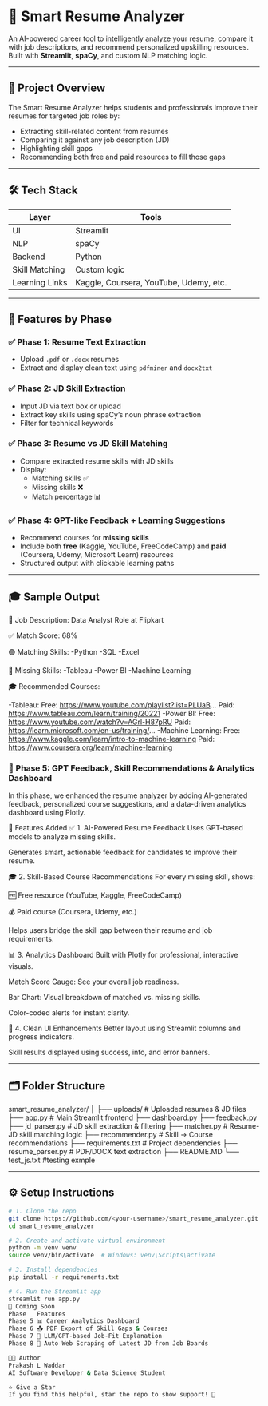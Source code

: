 # 🧠 Smart Resume Analyzer

An AI-powered career tool to intelligently analyze your resume, compare it with job descriptions, and recommend personalized upskilling resources. Built with **Streamlit**, **spaCy**, and custom NLP matching logic.

---

## 📌 Project Overview

The Smart Resume Analyzer helps students and professionals improve their resumes for targeted job roles by:
- Extracting skill-related content from resumes
- Comparing it against any job description (JD)
- Highlighting skill gaps
- Recommending both free and paid resources to fill those gaps

---

## 🛠️ Tech Stack

| Layer | Tools |
|-------|-------|
| UI | Streamlit |
| NLP | spaCy |
| Backend | Python |
| Skill Matching | Custom logic |
| Learning Links | Kaggle, Coursera, YouTube, Udemy, etc. |

---

## 🚀 Features by Phase

### ✅ Phase 1: Resume Text Extraction
- Upload `.pdf` or `.docx` resumes
- Extract and display clean text using `pdfminer` and `docx2txt`

### ✅ Phase 2: JD Skill Extraction
- Input JD via text box or upload
- Extract key skills using spaCy’s noun phrase extraction
- Filter for technical keywords

### ✅ Phase 3: Resume vs JD Skill Matching
- Compare extracted resume skills with JD skills
- Display:
  - Matching skills ✅
  - Missing skills ❌
  - Match percentage 📊

### ✅ Phase 4: GPT-like Feedback + Learning Suggestions
- Recommend courses for **missing skills**
- Include both **free** (Kaggle, YouTube, FreeCodeCamp) and **paid** (Coursera, Udemy, Microsoft Learn) resources
- Structured output with clickable learning paths

---

## 🎓 Sample Output

🧾 Job Description: Data Analyst Role at Flipkart

✅ Match Score: 68%

🟢 Matching Skills:
  -Python
  -SQL
  -Excel

🔴 Missing Skills:
  -Tableau
  -Power BI
  -Machine Learning

🎓 Recommended Courses:

-Tableau:
  Free: https://www.youtube.com/playlist?list=PLUaB...
  Paid: https://www.tableau.com/learn/training/20221
-Power BI:
Free: https://www.youtube.com/watch?v=AGrl-H87pRU
Paid: https://learn.microsoft.com/en-us/training/...
-Machine Learning:
Free: https://www.kaggle.com/learn/intro-to-machine-learning
Paid: https://www.coursera.org/learn/machine-learning

### 🧠 Phase 5: GPT Feedback, Skill Recommendations & Analytics Dashboard
In this phase, we enhanced the resume analyzer by adding AI-generated feedback, personalized course suggestions, and a data-driven analytics dashboard using Plotly.

🚀 Features Added
✅ 1. AI-Powered Resume Feedback
Uses GPT-based models to analyze missing skills.

Generates smart, actionable feedback for candidates to improve their resume.

🎓 2. Skill-Based Course Recommendations
For every missing skill, shows:

🆓 Free resource (YouTube, Kaggle, FreeCodeCamp)

💰 Paid course (Coursera, Udemy, etc.)

Helps users bridge the skill gap between their resume and job requirements.

📊 3. Analytics Dashboard
Built with Plotly for professional, interactive visuals.

Match Score Gauge: See your overall job readiness.

Bar Chart: Visual breakdown of matched vs. missing skills.

Color-coded alerts for instant clarity.

💎 4. Clean UI Enhancements
Better layout using Streamlit columns and progress indicators.

Skill results displayed using success, info, and error banners.

---

## 🗂️ Folder Structure

  smart_resume_analyzer/
  │
  ├── uploads/ # Uploaded resumes & JD files
  ├── app.py # Main Streamlit frontend
  ├── dashboard.py
  ├── feedback.py
  ├── jd_parser.py # JD skill extraction & filtering
  ├── matcher.py # Resume-JD skill matching logic
  ├── recommender.py # Skill → Course recommendations
  ├── requirements.txt # Project dependencies
  ├── resume_parser.py # PDF/DOCX text extraction
  ├── README.MD
  └── test_js.txt #testing exmple

---

## ⚙️ Setup Instructions

```bash
# 1. Clone the repo
git clone https://github.com/<your-username>/smart_resume_analyzer.git
cd smart_resume_analyzer

# 2. Create and activate virtual environment
python -m venv venv
source venv/bin/activate  # Windows: venv\Scripts\activate

# 3. Install dependencies
pip install -r requirements.txt

# 4. Run the Streamlit app
streamlit run app.py
🧩 Coming Soon
Phase	Features
Phase 5	📊 Career Analytics Dashboard
Phase 6	📤 PDF Export of Skill Gaps & Courses
Phase 7	🧠 LLM/GPT-based Job-Fit Explanation
Phase 8	🔎 Auto Web Scraping of Latest JD from Job Boards

👨‍💻 Author
Prakash L Waddar
AI Software Developer & Data Science Student

⭐ Give a Star
If you find this helpful, star the repo to show support! 🌟